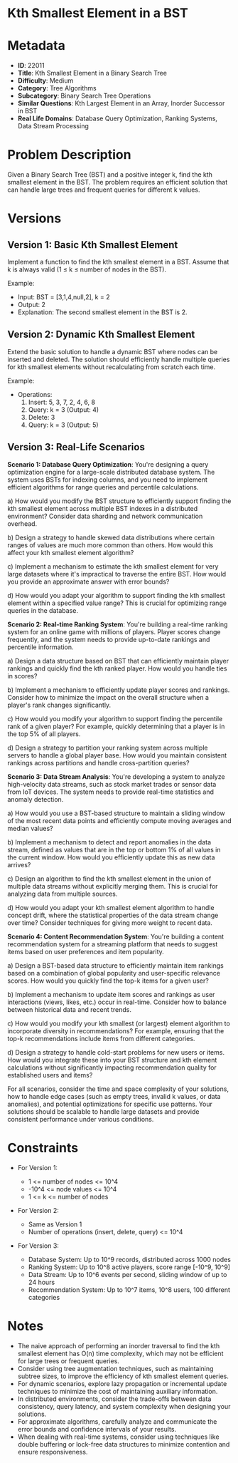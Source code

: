 # Kth Smallest Element in a BST

# Metadata

- **ID**: 22011
- **Title**: Kth Smallest Element in a Binary Search Tree
- **Difficulty**: Medium
- **Category**: Tree Algorithms
- **Subcategory**: Binary Search Tree Operations
- **Similar Questions**: Kth Largest Element in an Array, Inorder Successor in BST
- **Real Life Domains**: Database Query Optimization, Ranking Systems, Data Stream Processing

# Problem Description

Given a Binary Search Tree (BST) and a positive integer k, find the kth smallest element in the BST. The problem requires an efficient solution that can handle large trees and frequent queries for different k values.

# Versions

## Version 1: Basic Kth Smallest Element

Implement a function to find the kth smallest element in a BST. Assume that k is always valid (1 ≤ k ≤ number of nodes in the BST).

Example:

- Input: BST = [3,1,4,null,2], k = 2
- Output: 2
- Explanation: The second smallest element in the BST is 2.

## Version 2: Dynamic Kth Smallest Element

Extend the basic solution to handle a dynamic BST where nodes can be inserted and deleted. The solution should efficiently handle multiple queries for kth smallest elements without recalculating from scratch each time.

Example:

- Operations:
  1. Insert: 5, 3, 7, 2, 4, 6, 8
  2. Query: k = 3 (Output: 4)
  3. Delete: 3
  4. Query: k = 3 (Output: 5)

## Version 3: Real-Life Scenarios

**Scenario 1: Database Query Optimization**:
You're designing a query optimization engine for a large-scale distributed database system. The system uses BSTs for indexing columns, and you need to implement efficient algorithms for range queries and percentile calculations.

a) How would you modify the BST structure to efficiently support finding the kth smallest element across multiple BST indexes in a distributed environment? Consider data sharding and network communication overhead.

b) Design a strategy to handle skewed data distributions where certain ranges of values are much more common than others. How would this affect your kth smallest element algorithm?

c) Implement a mechanism to estimate the kth smallest element for very large datasets where it's impractical to traverse the entire BST. How would you provide an approximate answer with error bounds?

d) How would you adapt your algorithm to support finding the kth smallest element within a specified value range? This is crucial for optimizing range queries in the database.

**Scenario 2: Real-time Ranking System**:
You're building a real-time ranking system for an online game with millions of players. Player scores change frequently, and the system needs to provide up-to-date rankings and percentile information.

a) Design a data structure based on BST that can efficiently maintain player rankings and quickly find the kth ranked player. How would you handle ties in scores?

b) Implement a mechanism to efficiently update player scores and rankings. Consider how to minimize the impact on the overall structure when a player's rank changes significantly.

c) How would you modify your algorithm to support finding the percentile rank of a given player? For example, quickly determining that a player is in the top 5% of all players.

d) Design a strategy to partition your ranking system across multiple servers to handle a global player base. How would you maintain consistent rankings across partitions and handle cross-partition queries?

**Scenario 3: Data Stream Analysis**:
You're developing a system to analyze high-velocity data streams, such as stock market trades or sensor data from IoT devices. The system needs to provide real-time statistics and anomaly detection.

a) How would you use a BST-based structure to maintain a sliding window of the most recent data points and efficiently compute moving averages and median values?

b) Implement a mechanism to detect and report anomalies in the data stream, defined as values that are in the top or bottom 1% of all values in the current window. How would you efficiently update this as new data arrives?

c) Design an algorithm to find the kth smallest element in the union of multiple data streams without explicitly merging them. This is crucial for analyzing data from multiple sources.

d) How would you adapt your kth smallest element algorithm to handle concept drift, where the statistical properties of the data stream change over time? Consider techniques for giving more weight to recent data.

**Scenario 4: Content Recommendation System**:
You're building a content recommendation system for a streaming platform that needs to suggest items based on user preferences and item popularity.

a) Design a BST-based data structure to efficiently maintain item rankings based on a combination of global popularity and user-specific relevance scores. How would you quickly find the top-k items for a given user?

b) Implement a mechanism to update item scores and rankings as user interactions (views, likes, etc.) occur in real-time. Consider how to balance between historical data and recent trends.

c) How would you modify your kth smallest (or largest) element algorithm to incorporate diversity in recommendations? For example, ensuring that the top-k recommendations include items from different categories.

d) Design a strategy to handle cold-start problems for new users or items. How would you integrate these into your BST structure and kth element calculations without significantly impacting recommendation quality for established users and items?

For all scenarios, consider the time and space complexity of your solutions, how to handle edge cases (such as empty trees, invalid k values, or data anomalies), and potential optimizations for specific use patterns. Your solutions should be scalable to handle large datasets and provide consistent performance under various conditions.

# Constraints

- For Version 1:
  - 1 <= number of nodes <= 10^4
  - -10^4 <= node values <= 10^4
  - 1 <= k <= number of nodes

- For Version 2:
  - Same as Version 1
  - Number of operations (insert, delete, query) <= 10^4

- For Version 3:
  - Database System: Up to 10^9 records, distributed across 1000 nodes
  - Ranking System: Up to 10^8 active players, score range [-10^9, 10^9]
  - Data Stream: Up to 10^6 events per second, sliding window of up to 24 hours
  - Recommendation System: Up to 10^7 items, 10^8 users, 100 different categories

# Notes

- The naive approach of performing an inorder traversal to find the kth smallest element has O(n) time complexity, which may not be efficient for large trees or frequent queries.
- Consider using tree augmentation techniques, such as maintaining subtree sizes, to improve the efficiency of kth smallest element queries.
- For dynamic scenarios, explore lazy propagation or incremental update techniques to minimize the cost of maintaining auxiliary information.
- In distributed environments, consider the trade-offs between data consistency, query latency, and system complexity when designing your solutions.
- For approximate algorithms, carefully analyze and communicate the error bounds and confidence intervals of your results.
- When dealing with real-time systems, consider using techniques like double buffering or lock-free data structures to minimize contention and ensure responsiveness.